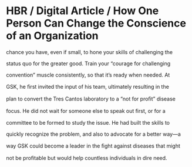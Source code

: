# HBR / Digital Article / How One Person Can Change the Conscience of an Organization

chance you have, even if small, to hone your skills of challenging the

status quo for the greater good. Train your “courage for challenging

convention” muscle consistently, so that it’s ready when needed. At

GSK, he ﬁrst invited the input of his team, ultimately resulting in the

plan to convert the Tres Cantos laboratory to a “not for proﬁt” disease

focus. He did not wait for someone else to speak out ﬁrst, or for a

committee to be formed to study the issue. He had built the skills to

quickly recognize the problem, and also to advocate for a better way—a

way GSK could become a leader in the ﬁght against diseases that might

not be proﬁtable but would help countless individuals in dire need.